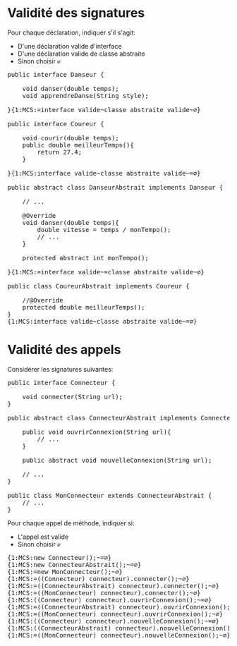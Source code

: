 # Validité des signatures

Pour chaque déclaration, indiquer s'il s'agit:

* D'une déclaration valide d'interface
* D'une déclaration valide de classe abstraite
* Sinon choisir `∅`

<pre>
public interface Danseur { 

    void danser(double temps);
    void apprendreDanse(String style);

}{1:MCS:=interface valide~classe abstraite valide~∅}

public interface Coureur { 

    void courir(double temps);
    public double meilleurTemps(){
        return 27.4;
    }

}{1:MCS:interface valide~classe abstraite valide~=∅}

public abstract class DanseurAbstrait implements Danseur { 

    // ...

    @Override
    void danser(double temps){
        double vitesse = temps / monTempo();
        // ...
    }

    protected abstract int monTempo();

}{1:MCS:=interface valide~=classe abstraite valide~∅}

public class CoureurAbstrait implements Coureur { 

    //@Override
    protected double meilleurTemps();
}
{1:MCS:interface valide~classe abstraite valide~=∅}
</pre>


# Validité des appels

Considérer les signatures suivantes:

<pre>
public interface Connecteur {

    void connecter(String url);
}

public abstract class ConnecteurAbstrait implements Connecteur {

    public void ouvrirConnexion(String url){
        // ...
    }

    public abstract void nouvelleConnexion(String url);

    // ...
}

public class MonConnecteur extends ConnecteurAbstrait {
    // ...
}
</pre>

Pour chaque appel de méthode, indiquer si:

* L'appel est valide
* Sinon choisir `∅`

<pre>
{1:MCS:new Connecteur();~=∅}
{1:MCS:new ConnecteurAbstrait();~=∅}
{1:MCS:=new MonConnecteur();~∅}
{1:MCS:=((Connecteur) connecteur).connecter();~∅}
{1:MCS:=((ConnecteurAbstrait) connecteur).connecter();~∅}
{1:MCS:=((MonConnecteur) connecteur).connecter();~∅}
{1:MCS:((Connecteur) connecteur).ouvrirConnexion();~=∅}
{1:MCS:=((ConnecteurAbstrait) connecteur).ouvrirConnexion();~∅}
{1:MCS:=((MonConnecteur) connecteur).ouvrirConnexion();~∅}
{1:MCS:((Connecteur) connecteur).nouvelleConnexion();~=∅}
{1:MCS:((ConnecteurAbstrait) connecteur).nouvelleConnexion();~=∅}
{1:MCS:=((MonConnecteur) connecteur).nouvelleConnexion();~∅}
</pre>

